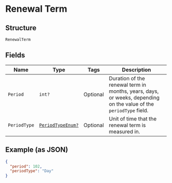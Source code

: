 
# Renewal Term

## Structure

`RenewalTerm`

## Fields

| Name | Type | Tags | Description |
|  --- | --- | --- | --- |
| `Period` | `int?` | Optional | Duration of the renewal term in months, years, days, or weeks, depending on the value of the `periodType` field. |
| `PeriodType` | [`PeriodTypeEnum?`](../../doc/models/period-type-enum.md) | Optional | Unit of time that the renewal term is measured in. |

## Example (as JSON)

```json
{
  "period": 102,
  "periodType": "Day"
}
```

